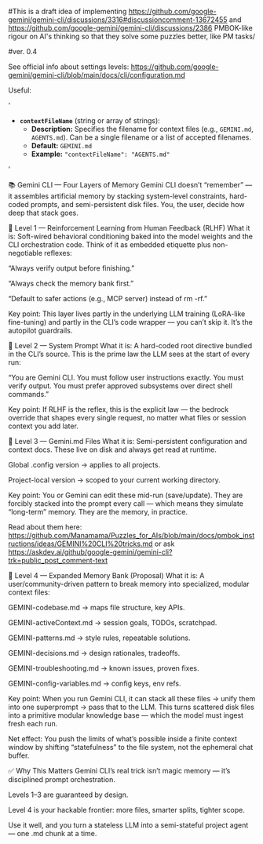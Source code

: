 #This is a draft idea of implementing https://github.com/google-gemini/gemini-cli/discussions/3316#discussioncomment-13672455 and https://github.com/google-gemini/gemini-cli/discussions/2386 PMBOK-like rigour on AI's thinking so that they solve some puzzles better, like PM tasks/ 


#ver. 0.4

See official info about settings levels: https://github.com/google-gemini/gemini-cli/blob/main/docs/cli/configuration.md

Useful:

'

- **`contextFileName`** (string or array of strings):
  - **Description:** Specifies the filename for context files (e.g., `GEMINI.md`, `AGENTS.md`). Can be a single filename or a list of accepted filenames.
  - **Default:** `GEMINI.md`
  - **Example:** `"contextFileName": "AGENTS.md"`

'


📚 Gemini CLI — Four Layers of Memory
Gemini CLI doesn’t “remember” — it assembles artificial memory by stacking system-level constraints, hard-coded prompts, and semi-persistent disk files. You, the user, decide how deep that stack goes.

🧩 Level 1 — Reinforcement Learning from Human Feedback (RLHF)
What it is:
Soft-wired behavioral conditioning baked into the model weights and the CLI orchestration code. Think of it as embedded etiquette plus non-negotiable reflexes:

“Always verify output before finishing.”

“Always check the memory bank first.”

“Default to safer actions (e.g., MCP server) instead of rm -rf.”

Key point:
This layer lives partly in the underlying LLM training (LoRA-like fine-tuning) and partly in the CLI’s code wrapper — you can’t skip it. It’s the autopilot guardrails.

🧩 Level 2 — System Prompt
What it is:
A hard-coded root directive bundled in the CLI’s source. This is the prime law the LLM sees at the start of every run:

“You are Gemini CLI. You must follow user instructions exactly. You must verify output. You must prefer approved subsystems over direct shell commands.”

Key point:
If RLHF is the reflex, this is the explicit law — the bedrock override that shapes every single request, no matter what files or session context you add later.

🧩 Level 3 — Gemini.md Files
What it is:
Semi-persistent configuration and context docs. These live on disk and always get read at runtime.

Global .config version → applies to all projects.

Project-local version → scoped to your current working directory.

Key point:
You or Gemini can edit these mid-run (save/update). They are forcibly stacked into the prompt every call — which means they simulate “long-term” memory. They are the memory, in practice. 

Read about them here: https://github.com/Manamama/Puzzles_for_AIs/blob/main/docs/pmbok_instructions/ideas/GEMINI%20CLI%20tricks.md or ask https://askdev.ai/github/google-gemini/gemini-cli?trk=public_post_comment-text

🧩 Level 4 — Expanded Memory Bank (Proposal)
What it is:
A user/community-driven pattern to break memory into specialized, modular context files:

GEMINI-codebase.md → maps file structure, key APIs.

GEMINI-activeContext.md → session goals, TODOs, scratchpad.

GEMINI-patterns.md → style rules, repeatable solutions.

GEMINI-decisions.md → design rationales, tradeoffs.

GEMINI-troubleshooting.md → known issues, proven fixes.

GEMINI-config-variables.md → config keys, env refs.

Key point:
When you run Gemini CLI, it can stack all these files → unify them into one superprompt → pass that to the LLM. This turns scattered disk files into a primitive modular knowledge base — which the model must ingest fresh each run.

Net effect:
You push the limits of what’s possible inside a finite context window by shifting “statefulness” to the file system, not the ephemeral chat buffer.

✅ Why This Matters
Gemini CLI’s real trick isn’t magic memory — it’s disciplined prompt orchestration.

Levels 1–3 are guaranteed by design.

Level 4 is your hackable frontier: more files, smarter splits, tighter scope.

Use it well, and you turn a stateless LLM into a semi-stateful project agent — one .md chunk at a time.



